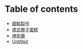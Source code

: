 # Table of contents

* [甜點製作](README.md)
* [德式椰子蛋糕](de-shi-ye-zi-dan-gao.md)
* [烤布蕾](kao-bu-lei.md)
* [Untitled](untitled.md)

